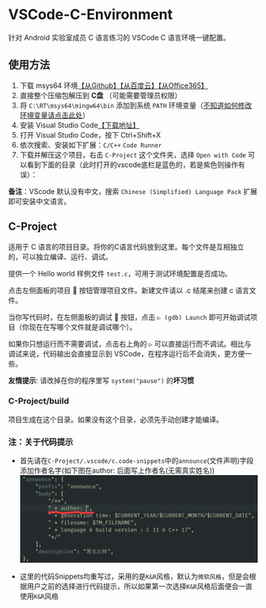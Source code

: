 # VSCode-C-Environment

针对 Android 实验室成员 C 语言练习的 VSCode C 语言环境一键配置。

## 使用方法

1. 下载 msys64 环境[【从Github】](https://github.com/android-nuc/VSCode-C-Environment/releases/download/1.0/Msys64-RT.zip)[【从百度云】](https://pan.baidu.com/s/1C0gi_RsI6OD9jGel8Tz7Vg)[【从Office365】](https://cutesakura-my.sharepoint.com/:u:/g/personal/kenvix_cutesakura_net/Ec20TtbKog9HkAPF9E4tZhsBwGX9fBhQghBqlfYuyTDbhA?e=EXl0l0)
2. 直接整个压缩包解压到 **C盘** （可能需要管理员权限）
3. 将 `C:\RT\msys64\mingw64\bin` 添加到系统 `PATH` 环境变量（[不知道如何修改环境变量请点击此处](https://jingyan.baidu.com/article/8ebacdf02d3c2949f65cd5d0.html)）
4. 安装 Visual Studio Code[【下载地址】](https://code.visualstudio.com/docs/?dv=win64user)
5. 打开 Visual Studio Code，按下 Ctrl+Shift+X
6. 依次搜索、安装如下扩展：`C/C++` `Code Runner`
7. 下载并解压这个项目，右击 `C-Project` 这个文件夹，选择 `Open with Code` 可以看到下面的目录（此时打开的vscode底栏是蓝色的，若是紫色则操作有误）：

**备注**：VScode 默认没有中文，搜索 `Chinese (Simplified) Language Pack` 扩展即可安装中文语言。 

## C-Project

适用于 C 语言的项目目录。将你的C语言代码放到这里。每个文件是互相独立的，可以独立编译、运行、调试。

提供一个 Hello world 样例文件 `test.c`，可用于测试环境配置是否成功。

点击左侧面板的项目 📑 按钮管理项目文件。新建文件请以 .c 结尾来创建 c 语言文件。

当你写代码时，在左侧面板的调试 🐞 按钮，点击 `▷ (gdb) Launch` 即可开始调试项目（你现在在写哪个文件就是调试哪个）。

如果你只想运行而不需要调试，点击右上角的 `▷` 可以直接运行而不调试。相比与调试来说，代码输出会直接显示到 VSCode，在程序运行后不会消失，更方便一些。

**友情提示**: 请改掉在你的程序里写 `system("pause")` 的**坏习惯**

### C-Project/build

项目生成在这个目录。如果没有这个目录，必须先手动创建才能编译。

### 注：关于代码提示

- 首先请在`C-Project/.vscode/c.code-snippets`中的`announce`(文件声明)字段添加作者名字(如下图在author: 后面写上作者名(无需真实姓名))<br>![author](images/author.png)

- 这里的代码Snippets均重写过，采用的是`K&R`风格，默认为`微软风格`，但是会根据用户之前的选择进行代码提示，所以如果第一次选择`K&R`风格后面便会一直使用`K&R`风格
